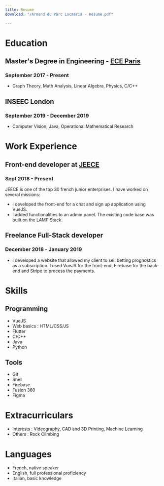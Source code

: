 ```yaml
---
title: Resume
download: "/Armand du Parc Locmaria - Resume.pdf"

---
```

# Education

## Master's Degree in Engineering - [ECE Paris](https://www.ece.fr/ecole-ingenieur/)

### September 2017 - Present

* Graph Theory, Math Analysis, Linear Algebra, Physics, C/C++

## INSEEC London

### September 2019 - December 2019

* Computer Vision, Java, Operational Mathematical Research

# Work Experience

## Front-end developer at [JEECE](https://www.jeece.fr/)

### Sept 2018 - Present

JEECE is one of the top 30 french junior enterprises. I have worked on several missions:

* I developed the front-end for a chat and sign up application using VueJS.
* I added functionalities to an admin panel. The existing code base was built on the LAMP Stack.

## Freelance Full-Stack developer

### December 2018 - January 2019

* I developed a website that allowed my client to sell betting prognostics as a subscription. I used VueJS for the front-end, Firebase for the back-end and Stripe to process the payments.

# Skills

## Programming

* VueJS
* Web basics :  HTML/CSS/JS
* Flutter
* C/C++
* Java
* Python

## Tools

* Git
* Shell
* Firebase
* Fusion 360
* Figma

# Extracurriculars

* Interests : Videography, CAD and 3D Printing, Machine Learning
* Others : Rock Climbing

# Languages

* French, native speaker
* English, full professional proficiency
* Italian, basic knowledge